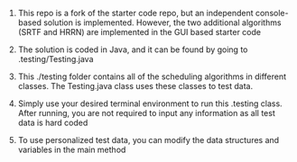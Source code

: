 1) This repo is a fork of the starter code repo, but an independent console-based solution is implemented. However, the two additional algorithms (SRTF and HRRN) are implemented in the GUI based starter code

2) The solution is coded in Java, and it can be found by going to .testing/Testing.java

3) This ./testing folder contains all of the scheduling algorithms in different classes. The Testing.java class uses these classes to test data.

4) Simply use your desired terminal environment to run this .testing class. After running, you are not required to input any information as all test data is hard coded

5) To use personalized test data, you can modify the data structures and variables in the main method
